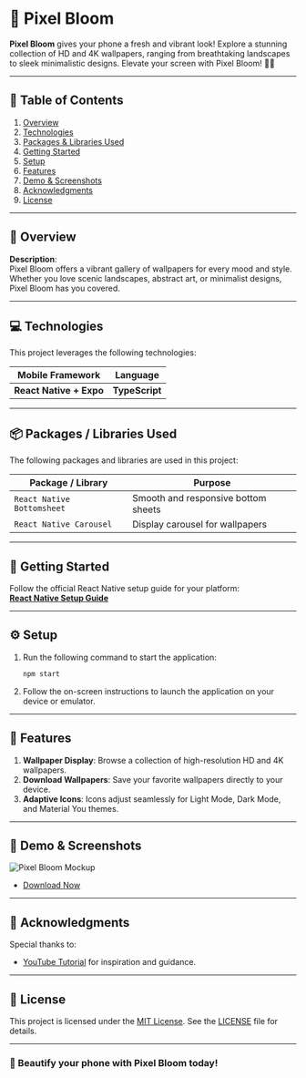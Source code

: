 # 🌸 Pixel Bloom

**Pixel Bloom** gives your phone a fresh and vibrant look! Explore a stunning collection of HD and 4K wallpapers, ranging from breathtaking landscapes to sleek minimalistic designs. Elevate your screen with Pixel Bloom! 📱✨

---

## 📑 Table of Contents

1. [Overview](#-overview)
2. [Technologies](#-technologies)
3. [Packages & Libraries Used](#-packages--libraries-used)
4. [Getting Started](#-getting-started)
5. [Setup](#-setup)
6. [Features](#-features)
7. [Demo & Screenshots](#-demo--screenshots)
8. [Acknowledgments](#-acknowledgments)
9. [License](#-license)

---

## 🌟 Overview

**Description**:  
Pixel Bloom offers a vibrant gallery of wallpapers for every mood and style. Whether you love scenic landscapes, abstract art, or minimalist designs, Pixel Bloom has you covered.

---

## 💻 Technologies

This project leverages the following technologies:

| Mobile Framework        | Language       |
| ----------------------- | -------------- |
| **React Native + Expo** | **TypeScript** |

---

## 📦 Packages / Libraries Used

The following packages and libraries are used in this project:

| Package / Library          | Purpose                             |
| -------------------------- | ----------------------------------- |
| `React Native Bottomsheet` | Smooth and responsive bottom sheets |
| `React Native Carousel`    | Display carousel for wallpapers     |

---

## 🚀 Getting Started

Follow the official React Native setup guide for your platform:  
**[React Native Setup Guide](https://reactnative.dev/docs/environment-setup)**

---

## ⚙️ Setup

1. Run the following command to start the application:
   ```bash
   npm start
   ```
2. Follow the on-screen instructions to launch the application on your device or emulator.

---

## 🎯 Features

1. **Wallpaper Display**: Browse a collection of high-resolution HD and 4K wallpapers.
2. **Download Wallpapers**: Save your favorite wallpapers directly to your device.
3. **Adaptive Icons**: Icons adjust seamlessly for Light Mode, Dark Mode, and Material You themes.

---

## 🔗 Demo & Screenshots

![Pixel Bloom Mockup]("./Screenshots/Pixel_Bloom_Mockup.png")

- [Download Now]()

---

## 🙏 Acknowledgments

Special thanks to:

- [YouTube Tutorial](https://youtu.be/NQi1CdGo6dU?si=H5yiOUt29M6cTAZ8) for inspiration and guidance.

---

## 📜 License

This project is licensed under the [MIT License](LICENSE). See the [LICENSE](LICENSE) file for details.

---

### 🌸 Beautify your phone with **Pixel Bloom** today!
